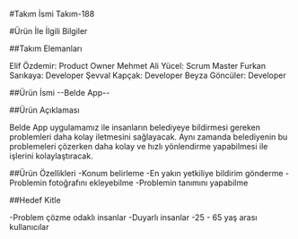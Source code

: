 #Takım İsmi
  Takım-188

#Ürün İle İlgili Bilgiler

##Takım Elemanları

Elif Özdemir: Product Owner
Mehmet Ali Yücel: Scrum Master
Furkan Sarıkaya: Developer
Şevval Kapçak: Developer
Beyza Göncüler: Developer

##Ürün İsmi
--Belde App--

##Ürün Açıklaması

Belde App uygulamamız ile insanların belediyeye bildirmesi gereken problemleri daha kolay iletmesini sağlayacak. Aynı zamanda belediyenin bu problemeleri çözerken daha kolay ve hızlı yönlendirme yapabilmesi ile işlerini kolaylaştıracak.

##Ürün Özellikleri
-Konum belirleme
-En yakın yetkiliye bildirim gönderme
-Problemin fotoğrafını ekleyebilme
-Problemin tanımını yapabilme

##Hedef Kitle

-Problem çözme odaklı insanlar 
-Duyarlı insanlar
-25 - 65 yaş arası kullanıcılar
